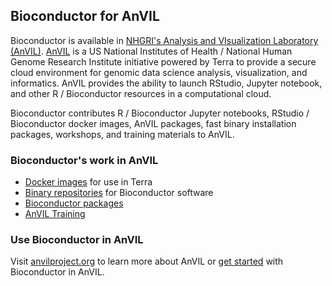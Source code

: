 ## Bioconductor for AnVIL

Bioconductor is available in [NHGRI's Analysis and VIsualization Laboratory
(AnVIL)](https://anvilproject.org). [AnVIL](https://anvil.terra.bio) is a US
National Institutes of Health / National Human Genome Research Institute
initiative powered by Terra to provide a secure cloud environment for genomic
data science analysis, visualization, and informatics. AnVIL provides the
ability to launch RStudio, Jupyter notebook, and other R / Bioconductor
resources in a computational cloud.

Bioconductor contributes R / Bioconductor Jupyter notebooks, RStudio /
Bioconductor docker images, AnVIL packages, fast binary installation packages,
workshops, and training materials to AnVIL.

### Bioconductor's work in AnVIL
- [Docker images](articles/images.html) for use in Terra
- [Binary repositories](articles/binrepo.html) for Bioconductor software
- [Bioconductor packages](articles/packages.html)
- [AnVIL Training](articles/training.html)

### Use Bioconductor in AnVIL

Visit [anvilproject.org](https://anvilproject.org/) to learn more about AnVIL or
[get started](https://anvilproject.org/learn/interactive-analysis/getting-started-with-bioconductor)
with Bioconductor in AnVIL.
